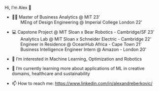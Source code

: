 Hi, I’m Alex 👋

- 👨‍🎓 Master of Business Analytics @ MIT 23' <br />
     &nbsp;&nbsp;&nbsp;&nbsp;&nbsp;&nbsp;  MEng of Design Engineering @ Imperial College London 22'
     
- 💻 Capstone Project @ MIT Sloan x Bear Robotics - Cambridge/SF 23'  <br />
     &nbsp;&nbsp;&nbsp;&nbsp;&nbsp;&nbsp; Analytics Lab @ MIT Sloan x Schneider Electric - Cambridge 22'  <br />
     &nbsp;&nbsp;&nbsp;&nbsp;&nbsp;&nbsp; Engineer in Residence @ OceanHub Africa - Cape Town 21' <br />
     &nbsp;&nbsp;&nbsp;&nbsp;&nbsp;&nbsp; Business Intelligence Engineer Intern @ Amazon - London 20'

- 👀 I’m interested in Machine Learning, Optimization and Robotics

- 🌱 I’m currently learning more about applications of ML in creative domains, healthcare and sustainability

- 📫 How to reach me: https://www.linkedin.com/in/alexandreberkovic/

<!-- [![Top Langs](https://github-readme-stats.vercel.app/api/top-langs/?username=alexandreberkovic)](https://github.com/alexandreberkovic/github-readme-stats) -->

<!---
alexandreberkovic/alexandreberkovic is a ✨ special ✨ repository because its `README.md` (this file) appears on your GitHub profile.
You can click the Preview link to take a look at your changes.
--->
